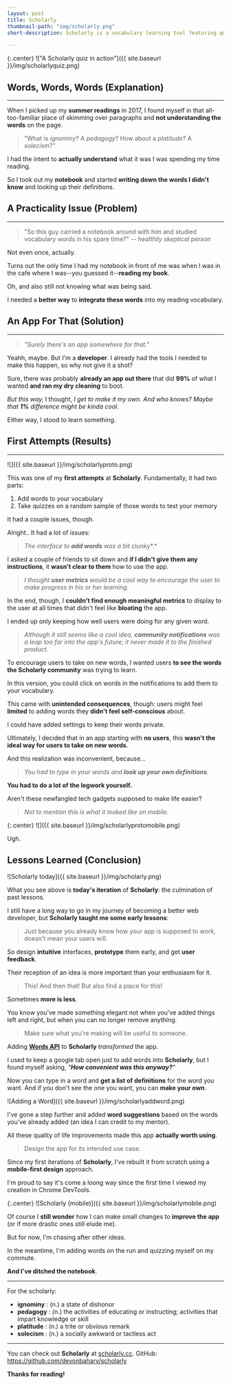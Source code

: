 ```yaml
---
layout: post
title: Scholarly
thumbnail-path: "img/scholarly.png"
short-description: Scholarly is a vocabulary learning tool featuring quizzes and word suggestions.

---
```


{:.center}
!["A Scholarly quiz in action"]({{ site.baseurl }}/img/scholarlyquiz.png)

## Words, Words, Words (Explanation)
---
When I picked up my **summer readings** in 2017, I found myself in that all-too-familiar place of skimming over paragraphs and **not understanding the words** on the page.

> "What is *ignominy*? A *pedagogy*? How about a *platitude*? A *solecism*?"

I had the intent to **actually understand** what it was I was spending my time reading.

So I took out my **notebook** and started **writing down the words I didn't know** and looking up their definitions.

## A Practicality Issue (Problem)
---
> "So this guy carried a notebook around with him and studied vocabulary words in his spare time?" *-- healthily skeptical person*

Not even once, actually.

Turns out the only time I had my notebook in front of me was when I was in the cafe where I was--you guessed it--**reading my book**.

Oh, and also still not knowing what was being said.

I needed a **better way** to **integrate these words** into my reading vocabulary.

## An App For That (Solution)
---
> *"Surely there's an app somewhere for that."*


Yeahh, maybe. But I'm a **developer**. I already had the tools I needed to make this happen, so why not give it a shot?

Sure, there was probably **already an app out there** that did **99%** of what I wanted **and ran my dry cleaning** to boot.

*But this way,* I thought, *I get to make it my own. And who knows? Maybe that **1%** difference might be kinda cool.*

Either way, I stood to learn something.

## First Attempts (Results)
---
![]({{ site.baseurl }}/img/scholarlyproto.png)

This was one of my **first attempts** at **Scholarly**. Fundamentally, it had two parts:
  1. Add words to your vocabulary
  2. Take quizzes on a random sample of those words to test your memory

It had a couple issues, though.

Alright.. It had a lot of issues:

> *The interface to **add words** was a bit* clunky*.*

I asked a couple of friends to sit down and **if I didn't give them any instructions**, it **wasn't clear to them** how to use the app.

> *I thought **user metrics** would be a cool way to encourage the user to make progress in his or her learning.*   

In the end, though, I **couldn't find enough meaningful metrics** to display to the user at all times that didn't feel like **bloating** the app.

I ended up only keeping how well users were doing for any given word.

> *Although it still seems like a cool idea, **community notifications** was a leap too far into the app's future; it never made it to the finished product.*   

To encourage users to take on new words, I wanted users **to see the words the Scholarly community** was trying to learn.

In this version, you could click on words in the notifications to add them to your vocabulary.

This came with **unintended consequences**, though: users might feel **limited** to adding words they **didn't feel self-conscious** about.

I could have added settings to keep their words private.

Ultimately, I decided that in an app starting with **no users**, this **wasn't the ideal way for users to take on new words**.

And this realization was inconvenient, because...

> *You had to type in your words and **look up your own definitions**.*

**You had to do a lot of the legwork yourself.**

Aren't these newfangled tech gadgets supposed to make life easier?

> *Not to mention this is what it looked like on mobile.*

{:.center}
![]({{ site.baseurl }}/img/scholarlyprotomobile.png)

Ugh.


## Lessons Learned (Conclusion)

![Scholarly today]({{ site.baseurl }}/img/scholarly.png)

What you see above is **today's iteration** of **Scholarly**: the culmination of past lessons.

I still have a long way to go in my journey of becoming a better web developer, but **Scholarly taught me some early lessons**:

> Just because you already know how your app is supposed to work, doesn't mean your users will.

So design **intuitive** interfaces, **prototype** them early, and get **user feedback**.

Their reception of an idea is more important than your enthusiasm for it.

> This! And then that! But also find a place for this!

Sometimes **more is less**.

You know you've made something elegant not when you've added things left and right, but when you can no longer remove anything.

> Make sure what you're making will be useful to someone.

Adding **[Words API](https://www.wordsapi.com/docs)** to **Scholarly** *transformed* the app.

I used to keep a google tab open just to add words into **Scholarly**, but I found myself asking, *"**How convenient was this anyway?**"*

Now you can type in a word and **get a list of definitions** for the word you want. And if you don't see the one you want, you can **make your own**.

![Adding a Word]({{ site.baseurl }}/img/scholarlyaddword.png)

I've gone a step further and added **word suggestions** based on the words you've already added (an idea I can credit to my mentor).

All these quality of life improvements made this app **actually worth using**.

> Design the app for its intended use case.

Since my first iterations of **Scholarly**, I've rebuilt it from scratch using a **mobile-first design** approach.

I'm proud to say it's come a loong way since the first time I viewed my creation in Chrome DevTools.

{:.center}
![Scholarly (mobile)]({{ site.baseurl }}/img/scholarlymobile.png)

Of course I **still wonder** how I can make small changes to **improve the app** (or if more drastic ones still elude me).

But for now, I'm chasing after other ideas.

In the meantime, I'm adding words on the run and quizzing myself on my commute.

**And I've ditched the notebook**.

---
For the scholarly:
  * **ignominy** : (n.) a state of dishonor
  * **pedagogy** : (n.) the activities of educating or instructing; activities that impart knowledge or skill
  * **platitude** : (n.) a trite or obvious remark
  * **solecism** : (n.) a socially awkward or tactless act

---

You can check out **Scholarly** at [scholarly.cc](http://scholarly.cc).
GitHub: https://github.com/devonbahary/scholarly

**Thanks for reading!**

